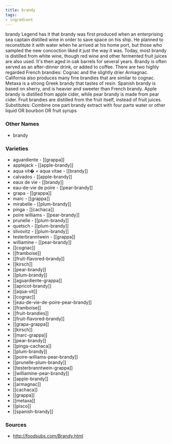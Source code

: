 ```yaml
---
title: brandy
tags:
- ingredient
---
```

brandy Legend has it that brandy was first produced when an enterprising sea captain distilled wine in order to save space on his ship. He planned to reconstitute it with water when he arrived at his home port, but those who sampled the new concoction liked it just the way it was. Today, most brandy is distilled from white wine, though red wine and other fermented fruit juices are also used. It's then aged in oak barrels for several years. Brandy is often served as an after-dinner drink, or added to coffee. There are two highly regarded French brandies: Cognac and the slightly drier Armagnac. California also produces many fine brandies that are similar to cognac. Metaxa is a strong Greek brandy that tastes of resin. Spanish brandy is based on sherry, and is heavier and sweeter than French brandy. Apple brandy is distilled from apple cider, while pear brandy is made from pear cider. Fruit brandies are distilled from the fruit itself, instead of fruit juices. Substitutes: Combine one part brandy extract with four parts water or other liquid OR bourbon OR fruit syrups

### Other Names

* brandy

### Varieties

* aguardiente - [[grappa]]
* applejack - [[apple-brandy]]
* aqua vit� = aqua vitae - [[brandy]]
* calvados - [[apple-brandy]]
* eaux de vie - [[brandy]]
* eau-de-vie de poire - [[pear-brandy]]
* grapa - [[grappa]]
* marc - [[grappa]]
* mirabelle - [[plum-brandy]]
* pinga - [[cachaca]]
* poire williams - [[pear-brandy]]
* prunelle - [[plum-brandy]]
* quetsch - [[plum-brandy]]
* slivovitz - [[plum-brandy]]
* testerbranntwein - [[grappa]]
* williamine - [[pear-brandy]]
* [[cognac]]
* [[framboise]]
* [[fruit-flavored-brandy]]
* [[kirsch]]
* [[pear-brandy]]
* [[plum-brandy]]
* [[aguardiente-grappa]]
* [[apricot-brandy]]
* [[aqua-vit]]
* [[cognac]]
* [[eau-de-vie-de-poire-pear-brandy]]
* [[framboise]]
* [[fruit-brandies]]
* [[fruit-flavored-brandy]]
* [[grapa-grappa]]
* [[kirsch]]
* [[marc-grappa]]
* [[pear-brandy]]
* [[pinga-cachaca]]
* [[plum-brandy]]
* [[poire-williams-pear-brandy]]
* [[prunelle-plum-brandy]]
* [[testerbranntwein-grappa]]
* [[williamine-pear-brandy]]
* [[apple-brandy]]
* [[armagnac]]
* [[cachaca]]
* [[grappa]]
* [[metaxa]]
* [[pisco]]
* [[spanish-brandy]]

### Sources
* http://foodsubs.com/Brandy.html

